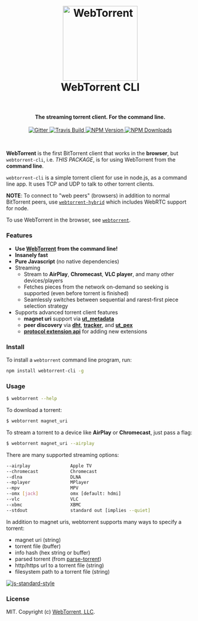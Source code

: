 <h1 align="center">
  <br>
  <a href="https://webtorrent.io"><img src="https://webtorrent.io/img/WebTorrent.png" alt="WebTorrent" width="200"></a>
  <br>
  WebTorrent CLI
  <br>
  <br>
</h1>

<h4 align="center">The streaming torrent client. For the command line.</h4>

<p align="center">
    <a href="https://gitter.im/feross/webtorrent-cli">
        <img src="https://img.shields.io/badge/gitter-join%20chat%20%E2%86%92-brightgreen.svg"
             alt="Gitter">
    </a>
    <a href="https://travis-ci.org/feross/webtorrent-cli">
        <img src="https://img.shields.io/travis/feross/webtorrent-cli/master.svg"
             alt="Travis Build">
    </a>
    <a href="https://npmjs.com/package/webtorrent-cli">
        <img src="https://img.shields.io/npm/v/webtorrent-cli.svg"
             alt="NPM Version">
    </a>
    <a href="https://npmjs.org/package/webtorrent-cli">
        <img src="https://img.shields.io/npm/dm/webtorrent-cli.svg"
             alt="NPM Downloads">
    </a>
</p>
<br>

**WebTorrent** is the first BitTorrent client that works in the **browser**, but `webtorrent-cli`,
i.e. *THIS PACKAGE*, is for using WebTorrent from the **command line**.

`webtorrent-cli` is a simple torrent client for use in node.js, as a command line app. It
uses TCP and UDP to talk to other torrent clients.

**NOTE**: To connect to "web peers" (browsers) in addition to normal BitTorrent peers, use
[`webtorrent-hybrid`](https://github.com/feross/webtorrent-hybrid) which includes WebRTC
support for node.

To use WebTorrent in the browser, see [`webtorrent`](https://github.com/feross/webtorrent).

### Features

- **Use [WebTorrent](https://webtorrent.io) from the command line!**
- **Insanely fast**
- **Pure Javascript** (no native dependencies)
- Streaming
  - Stream to **AirPlay**, **Chromecast**, **VLC player**, and many other devices/players
  - Fetches pieces from the network on-demand so seeking is supported (even before torrent is finished)
  - Seamlessly switches between sequential and rarest-first piece selection strategy
- Supports advanced torrent client features
  - **magnet uri** support via **[ut_metadata](https://github.com/feross/ut_metadata)**
  - **peer discovery** via **[dht](https://github.com/feross/bittorrent-dht)**,
    **[tracker](https://github.com/feross/bittorrent-tracker)**, and
    **[ut_pex](https://github.com/fisch0920/ut_pex)**
  - **[protocol extension api](https://github.com/feross/bittorrent-protocol#extension-api)**
    for adding new extensions

### Install

To install a `webtorrent` command line program, run:

```bash
npm install webtorrent-cli -g
```

### Usage

```bash
$ webtorrent --help
```

To download a torrent:

```bash
$ webtorrent magnet_uri
```

To stream a torrent to a device like **AirPlay** or **Chromecast**, just pass a flag:

```bash
$ webtorrent magnet_uri --airplay
```

There are many supported streaming options:

```bash
--airplay               Apple TV
--chromecast            Chromecast
--dlna                  DLNA
--mplayer               MPlayer
--mpv                   MPV
--omx [jack]            omx [default: hdmi]
--vlc                   VLC
--xbmc                  XBMC
--stdout                standard out [implies --quiet]
```

In addition to magnet uris, webtorrent supports many ways to specify a torrent:

- magnet uri (string)
- torrent file (buffer)
- info hash (hex string or buffer)
- parsed torrent (from [parse-torrent](https://github.com/feross/parse-torrent))
- http/https url to a torrent file (string)
- filesystem path to a torrent file (string)

[![js-standard-style](https://cdn.rawgit.com/feross/standard/master/badge.svg)](http://standardjs.com)

### License

MIT. Copyright (c) [WebTorrent, LLC](https://webtorrent.io).
